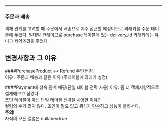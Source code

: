 -------------
### 주문과 배송 
객체 관계를 고려할 때 주문에서 배송으로 자주 접근할 예정이므로 외래키를 주문 테이블에 두었다. 
일대일 관계이므로 purchase 테이블에 있는 delivery_id 외래키에는 유니크 제약조건을 주었다.



## 변경사항과 그 이유

####PurchaseProduct <-> Refund 주인 변경  
이유 : 주문과 배송과 같은 이유 (주테이블에 외래키 설정) 

####Payment에 상속 관계 매핑(단일 테이블 전략 사용)
이유: 좀 더 객체지향적으로 설계해보고 싶었다.  
조인 테이블이 아닌 단일 테이블 전략을 사용한 이유?   
컬럼의 수가 많지 않다. 조인이 필요 없고 쿼리가 단순하고 성능이 빨라서다.   
**주의!**   
자식의 모든 컬럼은 nullabe=true
